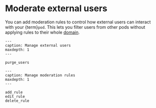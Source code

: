 # Moderate external users

You can add moderation rules to control how external users can interact with your {term}`pod`. This lets you filter users from other pods without applying rules to their whole [domain](../domains/index.md).

```{toctree}
---
caption: Manage external users
maxdepth: 1
---

purge_users

```

```{toctree}
---
caption: Manage moderation rules
maxdepth: 1
---

add_rule
edit_rule
delete_rule

```
